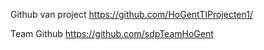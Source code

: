 Github van project
https://github.com/HoGentTIProjecten1/

Team Github
https://github.com/sdpTeamHoGent

